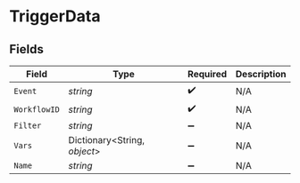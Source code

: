 # TriggerData


## Fields

| Field                        | Type                         | Required                     | Description                  |
| ---------------------------- | ---------------------------- | ---------------------------- | ---------------------------- |
| `Event`                      | *string*                     | :heavy_check_mark:           | N/A                          |
| `WorkflowID`                 | *string*                     | :heavy_check_mark:           | N/A                          |
| `Filter`                     | *string*                     | :heavy_minus_sign:           | N/A                          |
| `Vars`                       | Dictionary<String, *object*> | :heavy_minus_sign:           | N/A                          |
| `Name`                       | *string*                     | :heavy_minus_sign:           | N/A                          |